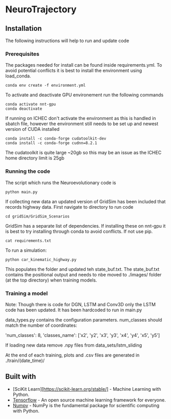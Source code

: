 # NeuroTrajectory


## Installation

The following instructions will help to run and update code

### Prerequisites

The packages needed for install can be found inside requirements.yml.
To avoid potential conflicts it is best to install the environment using load_conda.

```
conda env create -f environment.yml
```

To activate and deactivate GPU environement run the following commands

```
conda activate nnt-gpu
conda deactivate
```

If running on ICHEC don't activate the environment as this is handled in sbatch file, however the environment still needs to be set up and newest version of CUDA installed

```
conda install -c conda-forge cudatoolkit-dev
conda install -c conda-forge cudnn=8.2.1
```

The cudatoolkit is quite large ~20gb so this may be an issue as the ICHEC home directory limit is 25gb

### Running the code

The script which runs the Neuroevolutionary code is

```
python main.py
```

If collecting new data an updated version of GridSim has been included that records highway data.
First navigate to directory to run code

```
cd gridSim/GridSim_Scenarios
```

GridSim has a separate list of dependencies. If installing these on nnt-gpu it is best to try installing through conda to avoid conflicts. If not use pip.

```
cat requirements.txt
```

To run a simulation:

```
python car_kinematic_highway.py
```

This populates the folder and updated teh state_buf.txt. The state_buf.txt contains the positional output and needs to nbe moved to ./images/ folder (at the top directory) when training models.

### Training a model

Note: Though there is code for DGN, LSTM and Conv3D only the LSTM code has been updated. It has been hardcoded to run in main.py

data_types.py contains the configuration parameters. num_classes should match the number of coordinates:

'num_classes': 8,
'classes_name': ['x2', 'y2', 'x3', 'y3', 'x4', 'y4', 'x5', 'y5']

If loading new data remove .npy files from data_sets/lstm_sliding


At the end of each training, plots and .csv files are generated in ./train/(date_time)/

## Built with

* [SciKit Learn][https://scikit-learn.org/stable/] - Machine Learning with Python.
* [Tensorflow](https://www.tensorflow.org/) - An open source machine learning framework for everyone.
* [Numpy](http://www.numpy.org/) - NumPy is the fundamental package for scientific computing with Python.
